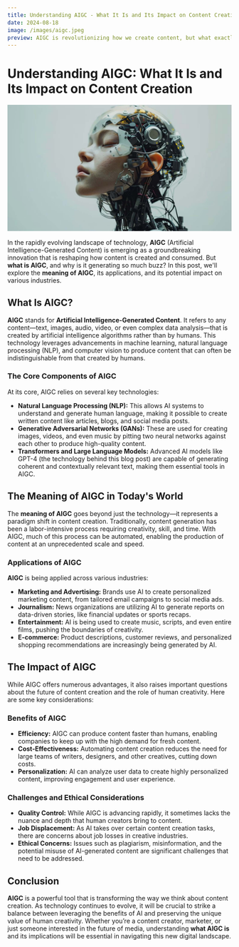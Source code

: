 ```yaml
---
title: Understanding AIGC - What It Is and Its Impact on Content Creation
date: 2024-08-18
image: /images/aigc.jpeg
preview: AIGC is revolutionizing how we create content, but what exactly is it? Dive into the meaning and implications of AIGC in this comprehensive blog post.
---
```


# Understanding AIGC: What It Is and Its Impact on Content Creation

![AI generated content](/images/aigc.jpeg)

In the rapidly evolving landscape of technology, **AIGC** (Artificial Intelligence-Generated Content) is emerging as a groundbreaking innovation that is reshaping how content is created and consumed. But **what is AIGC**, and why is it generating so much buzz? In this post, we'll explore the **meaning of AIGC**, its applications, and its potential impact on various industries.

## What Is AIGC?

**AIGC** stands for **Artificial Intelligence-Generated Content**. It refers to any content—text, images, audio, video, or even complex data analysis—that is created by artificial intelligence algorithms rather than by humans. This technology leverages advancements in machine learning, natural language processing (NLP), and computer vision to produce content that can often be indistinguishable from that created by humans.

### The Core Components of AIGC

At its core, AIGC relies on several key technologies:
- **Natural Language Processing (NLP):** This allows AI systems to understand and generate human language, making it possible to create written content like articles, blogs, and social media posts.
- **Generative Adversarial Networks (GANs):** These are used for creating images, videos, and even music by pitting two neural networks against each other to produce high-quality content.
- **Transformers and Large Language Models:** Advanced AI models like GPT-4 (the technology behind this blog post) are capable of generating coherent and contextually relevant text, making them essential tools in AIGC.

## The Meaning of AIGC in Today's World

The **meaning of AIGC** goes beyond just the technology—it represents a paradigm shift in content creation. Traditionally, content generation has been a labor-intensive process requiring creativity, skill, and time. With AIGC, much of this process can be automated, enabling the production of content at an unprecedented scale and speed.

### Applications of AIGC

**AIGC** is being applied across various industries:
- **Marketing and Advertising:** Brands use AI to create personalized marketing content, from tailored email campaigns to social media ads.
- **Journalism:** News organizations are utilizing AI to generate reports on data-driven stories, like financial updates or sports recaps.
- **Entertainment:** AI is being used to create music, scripts, and even entire films, pushing the boundaries of creativity.
- **E-commerce:** Product descriptions, customer reviews, and personalized shopping recommendations are increasingly being generated by AI.

## The Impact of AIGC

While AIGC offers numerous advantages, it also raises important questions about the future of content creation and the role of human creativity. Here are some key considerations:

### Benefits of AIGC
- **Efficiency:** AIGC can produce content faster than humans, enabling companies to keep up with the high demand for fresh content.
- **Cost-Effectiveness:** Automating content creation reduces the need for large teams of writers, designers, and other creatives, cutting down costs.
- **Personalization:** AI can analyze user data to create highly personalized content, improving engagement and user experience.

### Challenges and Ethical Considerations
- **Quality Control:** While AIGC is advancing rapidly, it sometimes lacks the nuance and depth that human creators bring to content.
- **Job Displacement:** As AI takes over certain content creation tasks, there are concerns about job losses in creative industries.
- **Ethical Concerns:** Issues such as plagiarism, misinformation, and the potential misuse of AI-generated content are significant challenges that need to be addressed.

## Conclusion

**AIGC** is a powerful tool that is transforming the way we think about content creation. As technology continues to evolve, it will be crucial to strike a balance between leveraging the benefits of AI and preserving the unique value of human creativity. Whether you’re a content creator, marketer, or just someone interested in the future of media, understanding **what AIGC is** and its implications will be essential in navigating this new digital landscape.
